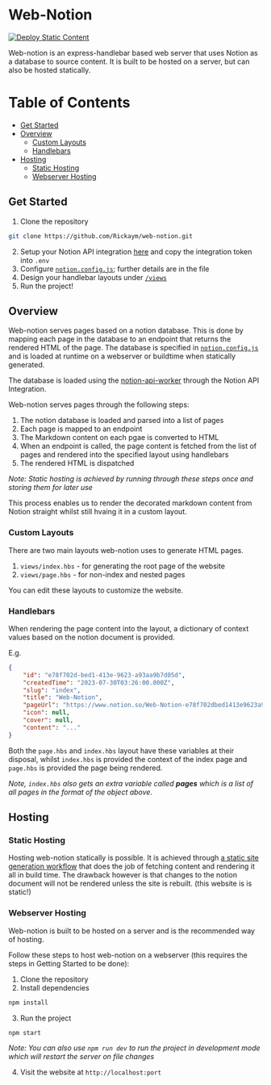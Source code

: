 # Web-Notion

[![Deploy Static Content](https://github.com/Rickaym/web-notion/actions/workflows/static.yml/badge.svg)](https://github.com/Rickaym/web-notion/actions/workflows/static.yml)

Web-notion is an express-handlebar based web server that uses Notion as a database to source content. It is built to be hosted on a server, but can also be hosted statically.

# Table of Contents

- [Get Started](#get-started)
- [Overview](#overview)
  - [Custom Layouts](#custom-layouts)
  - [Handlebars](#handlebars)
- [Hosting](#hosting)
    - [Static Hosting](#static-hosting)
    - [Webserver Hosting](#webserver-hosting)

## Get Started

1. Clone the repository

```bash
git clone https://github.com/Rickaym/web-notion.git
```
2. Setup your Notion API integration [here](https://developers.notion.com/docs/create-a-notion-integration) and copy the integration token into `.env`
3. Configure [`notion.config.js`](./notion.config.js); further details are in the file
4. Design your handlebar layouts under [`/views`](./views)
5. Run the project!

## Overview

Web-notion serves pages based on a notion database. This is done by mapping each page in the database to an endpoint that returns the rendered HTML of the page. The database is specified in [`notion.config.js`](./notion.config.js) and is loaded at runtime on a webserver or buildtime when statically generated.

The database is loaded using the [notion-api-worker](./core/notion.js) through the Notion API Integration.

Web-notion serves pages through the following steps:

1. The notion database is loaded and parsed into a list of pages
2. Each page is mapped to an endpoint
2. The Markdown content on each pgae is converted to HTML
3. When an endpoint is called, the page content is fetched from the list of pages and rendered into the specified layout using handlebars
4. The rendered HTML is dispatched

*Note: Static hosting is achieved by running through these steps once and storing them for later use*

This process enables us to render the decorated markdown content from Notion straight whilst still hvaing it in a custom layout.

### Custom Layouts

There are two main layouts web-notion uses to generate HTML pages.

1. `views/index.hbs` - for generating the root page of the website
2. `views/page.hbs` - for non-index and nested pages

You can edit these layouts to customize the website.

### Handlebars

When rendering the page content into the layout, a dictionary of context values based on the notion document is provided.

E.g.

```json
{
    "id": "e78f702d-bed1-413e-9623-a93aa9b7d05d",
    "createdTime": "2023-07-30T03:26:00.000Z",
    "slug": "index",
    "title": "Web-Notion",
    "pageUrl": "https://www.notion.so/Web-Notion-e78f702dbed1413e9623a93aa9b7d05d",
    "icon": null,
    "cover": null,
    "content": "..."
}
```

Both the `page.hbs` and `index.hbs` layout have these variables at their disposal, whilst `index.hbs` is provided the context of the index page and `page.hbs` is provided the page being rendered.

*Note, `index.hbs` also gets an extra variable called **pages** which is a list of all pages in the format of the object above.*

## Hosting

### Static Hosting

Hosting web-notion statically is possible. It is achieved through [a static site generation workflow](https://github.com/Rickaym/web-notion/blob/master/.github/workflows/static.yml) that does the job of fetching content and rendering it all in build time. The drawback however is that changes to the notion document will not be rendered unless the site is rebuilt. (this website is is static!)

### Webserver Hosting

Web-notion is built to be hosted on a server and is the recommended way of hosting.

Follow these steps to host web-notion on a webserver (this requires the steps in Getting Started to be done):

1. Clone the repository
2. Install dependencies

```bash
npm install
```
3. Run the project

```bash
npm start
```

*Note: You can also use `npm run dev` to run the project in development mode which will restart the server on file changes*

4. Visit the website at `http://localhost:port`

